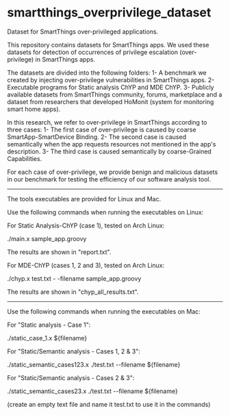 # smartthings_overprivilege_dataset
Dataset for SmartThings over-privileged applications.

This repository contains datasets for SmartThings apps. We used these datasets for detection of occurrences of privilege escalation (over-privilege) in SmartThings apps.

The datasets are divided into the following folders: 
1- A benchmark we created by injecting over-privilege vulnerabilities in SmartThings apps. 
2- Executable programs for Static analysis ChYP and MDE ChYP.
3- Publicly available datasets from SmartThings community, forums, marketplace and a dataset from researchers that developed HoMonit (system for monitoring smart home apps).

In this research, we refer to over-privilege in SmartThings according to three cases: 1- The first case of over-privilege is caused by coarse SmartApp-SmartDevice Binding. 2- The second case is caused semantically when the app requests resources not mentioned in the app's description. 3- The third case is caused semantically by coarse-Grained Capabilities.

For each case of over-privilege, we provide benign and malicious datasets in our benchmark for testing the efficiency of our software analysis tool.

****************************************
The tools executables are provided for Linux and Mac.

Use the following commands when running the executables on Linux:

For Static Analysis-ChYP (case 1), tested on Arch Linux:

./main.x  sample_app.groovy

The results are shown in "report.txt".

For MDE-ChYP (cases 1, 2 and 3), tested on Arch Linux:

./chyp.x test.txt - -filename sample_app.groovy

The results are shown in "chyp_all_results.txt".

****************************************
Use the following commands when running the executables on Mac:

For "Static analysis - Case 1":

./static_case_1.x ${filename}

For "Static/Semantic analysis - Cases 1, 2 & 3":

./static_semantic_cases123.x ./test.txt --filename ${filename}

For "Static/Semantic analysis - Cases 2 & 3":

./static_semantic_cases23.x ./test.txt --filename ${filename}

(create an empty text file and name it test.txt to use it in the commands)
